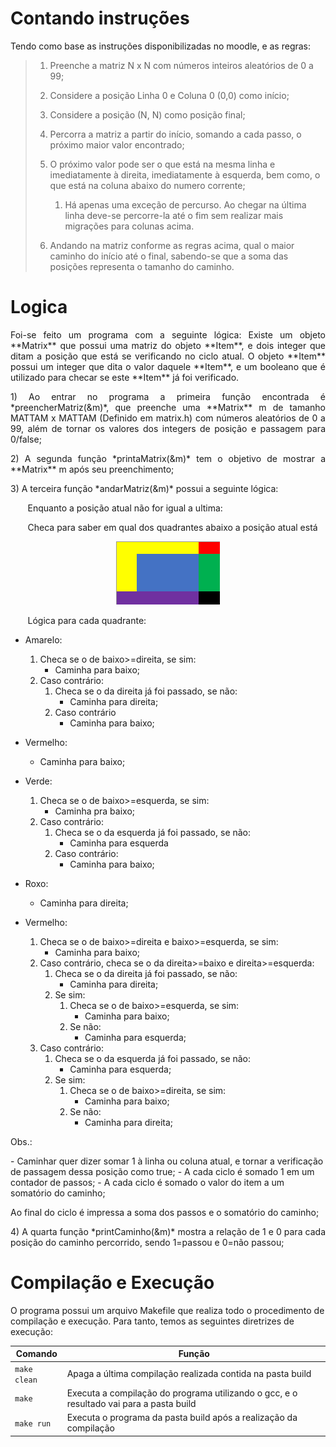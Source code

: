 # Contando instruções
Tendo como base as instruções disponibilizadas no moodle, e as regras:

>1. Preenche a matriz N x N com números inteiros aleatórios de 0 a 99;
>
>2. Considere a posição Linha 0 e Coluna 0 (0,0) como início;
>
>3. Considere a posição (N, N) como posição final;
>
>4. Percorra a matriz a partir do início, somando a cada passo, o próximo maior valor encontrado;
>
>5. O próximo valor pode ser o que está na mesma linha e imediatamente à direita, imediatamente à esquerda, bem como, o que está na coluna abaixo do numero corrente;
>
>    1. Há apenas uma exceção de percurso. Ao chegar na última linha deve-se percorre-la até o fim sem realizar mais migrações para colunas acima. 
>
>6. Andando na matriz conforme as regras acima, qual o maior caminho do início até o final, sabendo-se que a soma das posições representa o tamanho do caminho.

# Logica
<p align="justify">
Foi-se feito um programa com a seguinte lógica:
Existe um objeto **Matrix** que possui uma matriz do objeto **Item**, e dois integer que ditam a posição que está se verificando no ciclo atual.
O objeto **Item** possui um integer que dita o valor daquele **Item**, e um booleano que é utilizado para checar se este **Item** já foi verificado.
</p>
<p></p>
<p align="justify">
1) Ao entrar no programa a primeira função encontrada é *preencherMatriz(&m)*, que preenche uma **Matrix** m de tamanho MATTAM x MATTAM (Definido em matrix.h) com números aleatórios de 0 a 99, além de tornar os valores dos integers de posição e passagem para 0/false;
</p>
<p align="justify">
2) A segunda função *printaMatrix(&m)* tem o objetivo de mostrar a **Matrix** m após seu preenchimento;
</p>
<p align="justify">
3) A terceira função *andarMatriz(&m)* possui a seguinte lógica:
</p>
<p align="justify">
&nbsp;&nbsp;&nbsp;&nbsp;&nbsp;&nbsp; Enquanto a posição atual não for igual a ultima:
</p>
<p align="justify">
&nbsp;&nbsp;&nbsp;&nbsp;&nbsp;&nbsp;&nbsp;Checa para saber em qual dos quadrantes abaixo a posição atual está
</p>
<p align="center">
<img src="img/Quadrantes_matriz.png"/> 
</p>
&nbsp;&nbsp;&nbsp;&nbsp;&nbsp;&nbsp;&nbsp;Lógica para cada quadrante:

- Amarelo: 
    1. Checa se o de baixo>=direita, se sim:
        - Caminha para baixo;
    2. Caso contrário:
        1. Checa se o da direita já foi passado, se não:
            - Caminha para direita;
        2. Caso contrário 
            - Caminha para baixo;

- Vermelho: 
    - Caminha para baixo;

- Verde: 
    1. Checa se o de baixo>=esquerda, se sim:
        - Caminha pra baixo;
    2. Caso contrário:
        1. Checa se o da esquerda já foi passado, se não:
            - Caminha para esquerda
        2. Caso contrário:
            - Caminha para baixo;

- Roxo: 
    - Caminha para direita;

- Vermelho:
    1. Checa se o de baixo>=direita e baixo>=esquerda, se sim:
        - Caminha para baixo;
    2. Caso contrário, checa se o da direita>=baixo e direita>=esquerda:
        1. Checa se o da direita já foi passado, se não:
            - Caminha para direita;
        2. Se sim:
            1. Checa se o de baixo>=esquerda, se sim:
                - Caminha para baixo;
            2. Se não:
                - Caminha para esquerda;
    3. Caso contrário:
        1. Checa se o da esquerda já foi passado, se não:
            - Caminha para esquerda;
        2. Se sim:
            1. Checa se o de baixo>=direita, se sim:
                - Caminha para baixo;
            2. Se não:
                - Caminha para direita;
<p>
Obs.:
</p>
- Caminhar quer dizer somar 1 à linha ou coluna atual, e tornar a verificação de passagem dessa posição como true;
- A cada ciclo é somado 1 em um contador de passos;
- A cada ciclo é somado o valor do item a um somatório do caminho;
<p align="justify">
Ao final do ciclo é impressa a soma dos passos e o somatório do caminho;
</p>
<p align="justify">
4) A quarta função *printCaminho(&m)* mostra a relação de 1 e 0 para cada posição do caminho percorrido, sendo 1=passou e 0=não passou;
</p>

# Compilação e Execução

O programa possui um arquivo Makefile que realiza todo o procedimento de compilação e execução. Para tanto, temos as seguintes diretrizes de execução:


| Comando                |  Função                                                                                           |                     
| -----------------------| ------------------------------------------------------------------------------------------------- |
|  `make clean`          | Apaga a última compilação realizada contida na pasta build                                        |
|  `make`                | Executa a compilação do programa utilizando o gcc, e o resultado vai para a pasta build           |
|  `make run`            | Executa o programa da pasta build após a realização da compilação                                 |